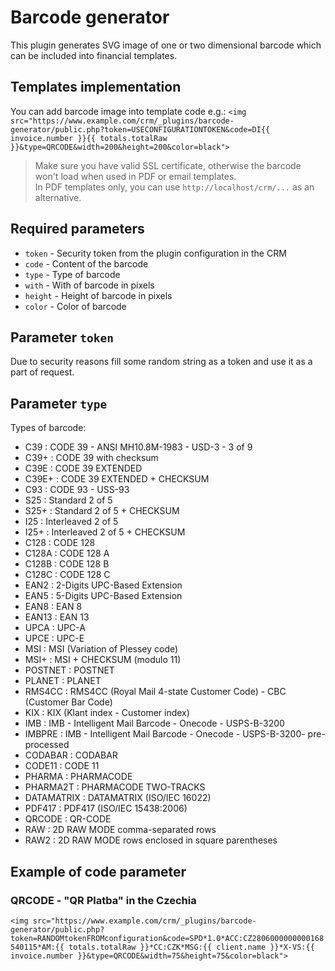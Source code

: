 # Barcode generator
This plugin generates SVG image of one or two dimensional barcode which can be included into financial templates.

## Templates implementation
You can add barcode image into template code e.g.:
``<img src="https://www.example.com/crm/_plugins/barcode-generator/public.php?token=USECONFIGURATIONTOKEN&code=DI{{ invoice.number }}{{ totals.totalRaw }}&type=QRCODE&width=200&height=200&color=black">``
> Make sure you have valid SSL certificate, otherwise the barcode won't load when used in PDF or email templates.  
> In PDF templates only, you can use `http://localhost/crm/...` as an alternative.

## Required parameters
- `token` - Security token from the plugin configuration in the CRM
- `code` - Content of the barcode
- `type` - Type of barcode
- `with` - With of barcode in pixels
- `height` - Height of barcode in pixels
- `color` - Color of barcode

## Parameter `token`
Due to security reasons fill some random string as a token and use it as a part of request.

## Parameter `type`
Types of barcode:

* C39        : CODE 39 - ANSI MH10.8M-1983 - USD-3 - 3 of 9
* C39+       : CODE 39 with checksum
* C39E       : CODE 39 EXTENDED
* C39E+      : CODE 39 EXTENDED + CHECKSUM
* C93        : CODE 93 - USS-93
* S25        : Standard 2 of 5
* S25+       : Standard 2 of 5 + CHECKSUM
* I25        : Interleaved 2 of 5
* I25+       : Interleaved 2 of 5 + CHECKSUM
* C128       : CODE 128
* C128A      : CODE 128 A
* C128B      : CODE 128 B
* C128C      : CODE 128 C
* EAN2       : 2-Digits UPC-Based Extension
* EAN5       : 5-Digits UPC-Based Extension
* EAN8       : EAN 8
* EAN13      : EAN 13
* UPCA       : UPC-A
* UPCE       : UPC-E
* MSI        : MSI (Variation of Plessey code)
* MSI+       : MSI + CHECKSUM (modulo 11)
* POSTNET    : POSTNET
* PLANET     : PLANET
* RMS4CC     : RMS4CC (Royal Mail 4-state Customer Code) - CBC (Customer Bar Code)
* KIX        : KIX (Klant index - Customer index)
* IMB        : IMB - Intelligent Mail Barcode - Onecode - USPS-B-3200
* IMBPRE     : IMB - Intelligent Mail Barcode - Onecode - USPS-B-3200- pre-processed
* CODABAR    : CODABAR
* CODE11     : CODE 11
* PHARMA     : PHARMACODE
* PHARMA2T   : PHARMACODE TWO-TRACKS
* DATAMATRIX : DATAMATRIX (ISO/IEC 16022)
* PDF417     : PDF417 (ISO/IEC 15438:2006)
* QRCODE     : QR-CODE
* RAW        : 2D RAW MODE comma-separated rows
* RAW2       : 2D RAW MODE rows enclosed in square parentheses

## Example of code parameter
### QRCODE - "QR Platba" in the Czechia
``<img src="https://www.example.com/crm/_plugins/barcode-generator/public.php?token=RANDOMtokenFROMconfiguration&code=SPD*1.0*ACC:CZ2806000000000168540115*AM:{{ totals.totalRaw }}*CC:CZK*MSG:{{ client.name }}*X-VS:{{ invoice.number }}&type=QRCODE&width=75&height=75&color=black">``
